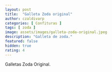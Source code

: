 ```yaml
---
layout: post
title:  "Galleta Zoda original"
author: czaldivarp
categories: [ Confituras ]
tags: [ zoda ]
image: assets/images/galleta-zoda-original.jpeg
description: "Galleta de zoda."
featured: false
hidden: true
rating: 4
---
```


Galletas Zoda Original.